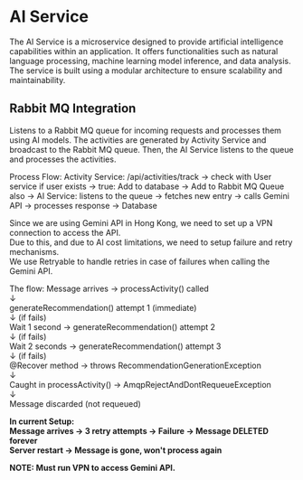 # AI Service

The AI Service is a microservice designed to provide artificial intelligence capabilities within an application. It
offers functionalities such as natural language processing, machine learning model inference, and data analysis. The
service is built using a modular architecture to ensure scalability and maintainability.

## Rabbit MQ Integration

Listens to a Rabbit MQ queue for incoming requests and processes them using AI models. The activities are generated by
Activity Service and broadcast to the Rabbit MQ queue. Then, the AI Service listens to the queue and processes the
activities.

Process Flow:
Activity Service: /api/activities/track -> check with User service if user exists -> true: Add to database -> Add to
Rabbit MQ Queue also -> AI Service: listens to the queue -> fetches new entry ->
calls Gemini API -> processes response -> Database

Since we are using Gemini API in Hong Kong, we need to set up a VPN connection to access the API.  
Due to this, and due to AI cost limitations, we need to setup failure and retry mechanisms.  
We use Retryable to handle retries in case of failures when calling the Gemini API.

The flow:
Message arrives → processActivity() called  
↓  
generateRecommendation() attempt 1 (immediate)  
↓ (if fails)  
Wait 1 second → generateRecommendation() attempt 2  
↓ (if fails)  
Wait 2 seconds → generateRecommendation() attempt 3  
↓ (if fails)  
@Recover method → throws RecommendationGenerationException  
↓  
Caught in processActivity() → AmqpRejectAndDontRequeueException  
↓  
Message discarded (not requeued)

**In current Setup:  
Message arrives → 3 retry attempts → Failure → Message DELETED forever  
Server restart → Message is gone, won't process again**

**NOTE: Must run VPN to access Gemini API.**  